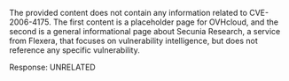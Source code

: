 The provided content does not contain any information related to CVE-2006-4175. The first content is a placeholder page for OVHcloud, and the second is a general informational page about Secunia Research, a service from Flexera, that focuses on vulnerability intelligence, but does not reference any specific vulnerability.

Response: UNRELATED